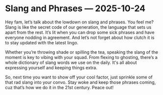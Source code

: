 # Slang and Phrases — 2025-10-24

Hey fam, let’s talk about the lowdown on slang and phrases. You feel me? Slang is like the secret code of our generation, the language that sets us apart from the rest. It’s lit when you can drop some sick phrases and have everyone nodding in agreement. And let’s not forget about how clutch it is to stay updated with the latest lingo.

Whether you’re throwing shade or spilling the tea, speaking the slang of the moment is key to vibing with your squad. From flexing to ghosting, there’s a whole dictionary of slang words we use on the daily. It's all about expressing yourself and keeping things extra.

So, next time you want to show off your cool factor, just sprinkle some of that rad slang into your convo. Stay woke and keep those phrases coming, cuz that’s how we do it in the 21st century. Peace out!